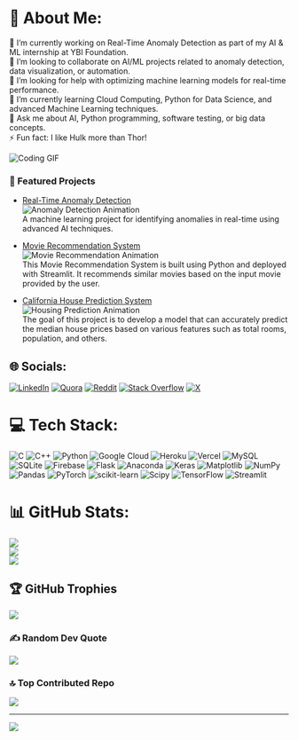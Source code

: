 # 💫 About Me:
🔭 I’m currently working on Real-Time Anomaly Detection as part of my AI & ML internship at YBI Foundation.<br>👯 I’m looking to collaborate on AI/ML projects related to anomaly detection, data visualization, or automation.<br>🤝 I’m looking for help with optimizing machine learning models for real-time performance.<br>🌱 I’m currently learning Cloud Computing, Python for Data Science, and advanced Machine Learning techniques.<br>💬 Ask me about AI, Python programming, software testing, or big data concepts.<br>⚡ Fun fact: I like Hulk more than Thor!

![Coding GIF](https://media.giphy.com/media/13HgwGsXF0aiGY/giphy.gif)

### 🔭 Featured Projects

- [Real-Time Anomaly Detection](https://github.com/Sumitkumar09876/Real-Time-Anamoly-Detection-in-Cloud-Server)  
  ![Anomaly Detection Animation](https://media.giphy.com/media/JIX9t2j0ZTN9S/giphy.gif)  
  A machine learning project for identifying anomalies in real-time using advanced AI techniques.

- [Movie Recommendation System](https://github.com/Sumitkumar09876/movies-recommender-system.git)  
  ![Movie Recommendation Animation](https://media.giphy.com/media/26u4lOMA8JKSnL9Uk/giphy.gif)  
  This Movie Recommendation System is built using Python and deployed with Streamlit. It recommends similar movies based on the input movie provided by the user.

- [California House Prediction System](https://github.com/Sumitkumar09876/California-Housing-Price-Prediction-System.git)  
  ![Housing Prediction Animation](https://media.giphy.com/media/3o7aD2saalBwwftBIY/giphy.gif)  
  The goal of this project is to develop a model that can accurately predict the median house prices based on various features such as total rooms, population, and others.



## 🌐 Socials:
[![LinkedIn](https://img.shields.io/badge/LinkedIn-%230077B5.svg?logo=linkedin&logoColor=white)](https://linkedin.com/in/sumit-kumar-8bab52205) [![Quora](https://img.shields.io/badge/Quora-%23B92B27.svg?logo=Quora&logoColor=white)](https://quora.com/profile/SUMIT-THUNDAROk-KUMAR) [![Reddit](https://img.shields.io/badge/Reddit-%23FF4500.svg?logo=Reddit&logoColor=white)](https://reddit.com/user/SnooStories8736) [![Stack Overflow](https://img.shields.io/badge/-Stackoverflow-FE7A16?logo=stack-overflow&logoColor=white)](https://stackoverflow.com/users/26692221) [![X](https://img.shields.io/badge/X-black.svg?logo=X&logoColor=white)](https://x.com/@SUMITKU67012385) 

# 💻 Tech Stack:
![C](https://img.shields.io/badge/c-%2300599C.svg?style=for-the-badge&logo=c&logoColor=white) ![C++](https://img.shields.io/badge/c++-%2300599C.svg?style=for-the-badge&logo=c%2B%2B&logoColor=white) ![Python](https://img.shields.io/badge/python-3670A0?style=for-the-badge&logo=python&logoColor=ffdd54) ![Google Cloud](https://img.shields.io/badge/GoogleCloud-%234285F4.svg?style=for-the-badge&logo=google-cloud&logoColor=white) ![Heroku](https://img.shields.io/badge/heroku-%23430098.svg?style=for-the-badge&logo=heroku&logoColor=white) ![Vercel](https://img.shields.io/badge/vercel-%23000000.svg?style=for-the-badge&logo=vercel&logoColor=white) ![MySQL](https://img.shields.io/badge/mysql-4479A1.svg?style=for-the-badge&logo=mysql&logoColor=white) ![SQLite](https://img.shields.io/badge/sqlite-%2307405e.svg?style=for-the-badge&logo=sqlite&logoColor=white) ![Firebase](https://img.shields.io/badge/firebase-a08021?style=for-the-badge&logo=firebase&logoColor=ffcd34) ![Flask](https://img.shields.io/badge/flask-%23000.svg?style=for-the-badge&logo=flask&logoColor=white) ![Anaconda](https://img.shields.io/badge/Anaconda-%2344A833.svg?style=for-the-badge&logo=anaconda&logoColor=white) ![Keras](https://img.shields.io/badge/Keras-%23D00000.svg?style=for-the-badge&logo=Keras&logoColor=white) ![Matplotlib](https://img.shields.io/badge/Matplotlib-%23ffffff.svg?style=for-the-badge&logo=Matplotlib&logoColor=black) ![NumPy](https://img.shields.io/badge/numpy-%23013243.svg?style=for-the-badge&logo=numpy&logoColor=white) ![Pandas](https://img.shields.io/badge/pandas-%23150458.svg?style=for-the-badge&logo=pandas&logoColor=white) ![PyTorch](https://img.shields.io/badge/PyTorch-%23EE4C2C.svg?style=for-the-badge&logo=PyTorch&logoColor=white) ![scikit-learn](https://img.shields.io/badge/scikit--learn-%23F7931E.svg?style=for-the-badge&logo=scikit-learn&logoColor=white) ![Scipy](https://img.shields.io/badge/SciPy-%230C55A5.svg?style=for-the-badge&logo=scipy&logoColor=%white) ![TensorFlow](https://img.shields.io/badge/TensorFlow-%23FF6F00.svg?style=for-the-badge&logo=TensorFlow&logoColor=white) ![Streamlit](https://img.shields.io/badge/Streamlit-%23FE4B4B.svg?style=for-the-badge&logo=streamlit&logoColor=white)
# 📊 GitHub Stats:
![](https://github-readme-stats.vercel.app/api?username=Sumitkumar09876&theme=dark&hide_border=false&include_all_commits=true&count_private=true)<br/>
![](https://github-readme-streak-stats.herokuapp.com/?user=Sumitkumar09876&theme=dark&hide_border=false)<br/>
![](https://github-readme-stats.vercel.app/api/top-langs/?username=Sumitkumar09876&theme=dark&hide_border=false&include_all_commits=true&count_private=true&layout=compact)

## 🏆 GitHub Trophies
![](https://github-profile-trophy.vercel.app/?username=Sumitkumar09876&theme=radical&no-frame=false&no-bg=true&margin-w=4)

### ✍️ Random Dev Quote
![](https://quotes-github-readme.vercel.app/api?type=horizontal&theme=radical)

### 🔝 Top Contributed Repo
![](https://github-contributor-stats.vercel.app/api?username=Sumitkumar09876&limit=5&theme=dark&combine_all_yearly_contributions=true)

---
[![](https://visitcount.itsvg.in/api?id=Sumitkumar09876&icon=0&color=0)](https://visitcount.itsvg.in)

<!-- Proudly created with GPRM ( https://gprm.itsvg.in ) -->
<!---
Sumitkumar09876/Sumitkumar09876 is a ✨ special ✨ repository because its `README.md` (this file) appears on your GitHub profile.
You can click the Preview link to take a look at your changes.
--->
